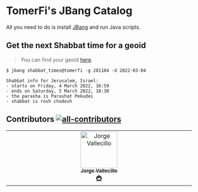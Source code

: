 # TomerFi's JBang Catalog

All you need to do is install [JBang](https://www.jbang.dev/) and run Java scripts.

## Get the next Shabbat time for a geoid

> You can find your geoid [here](https://www.geonames.org/).

```shell
$ jbang shabbat_times@tomerfi -g 281184 -d 2022-03-04

Shabbat info for Jerusalem, Israel:
- starts on Friday, 4 March 2022, 16:59
- ends on Saturday, 5 March 2022, 18:30
- the parasha is Parashat Pekudei
- shabbat is rosh chodesh
```

## Contributors [![all-contributors]](https://allcontributors.org/)

<!-- ALL-CONTRIBUTORS-LIST:START - Do not remove or modify this section -->
<!-- prettier-ignore-start -->
<!-- markdownlint-disable -->
<table>
  <tbody>
    <tr>
      <td align="center" valign="top" width="14.28%"><a href="http://altmascinco.wordpress.com"><img src="https://avatars.githubusercontent.com/u/1054618?v=4?s=100" width="100px;" alt="Jorge Vallecillo"/><br /><sub><b>Jorge Vallecillo</b></sub></a><br /><a href="#infra-altmas5" title="Infrastructure (Hosting, Build-Tools, etc)">🚇</a></td>
    </tr>
  </tbody>
</table>

<!-- markdownlint-restore -->
<!-- prettier-ignore-end -->

<!-- ALL-CONTRIBUTORS-LIST:END -->

[all-contributors]: https://img.shields.io/github/all-contributors/tomerfi/jbang-catalog?color=ee8449&style=flat-square
